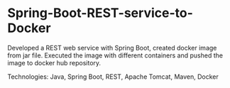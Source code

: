 # Spring-Boot-REST-service-to-Docker
Developed a REST web service with Spring Boot, created docker image from jar file. Executed the image with different containers and pushed the image to docker hub repository. 

Technologies: Java, Spring Boot, REST, Apache Tomcat, Maven, Docker
